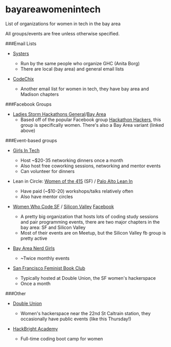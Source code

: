 # bayareawomenintech
List of organizations for women in tech in the bay area

All groups/events are free unless otherwise specified.

###Email Lists
* [Systers](http://anitaborg.org/get-involved/systers/)
  * Run by the same people who organize GHC (Anita Borg)
  * There are local (bay area) and general email lists

* [CodeChix](http://codechix.org/portfolio/codechix-bay-area/)
  * Another email list for women in tech, they have bay area and Madison chapters

###Facebook Groups
* [Ladies Storm Hackathons General](https://www.facebook.com/groups/LadiesStormHackathons/)/[Bay Area](https://www.facebook.com/groups/LadiesStormHackathonsBay/)
  * Based off of the popular Facebook group [Hackathon Hackers](https://www.facebook.com/groups/hackathonhackers/), this group is specifically women. There's also a Bay Area variant (linked above)

###Event-based groups
* [Girls In Tech](http://sanfrancisco.girlsintech.org/)
  * Host ~$20-35 networking dinners once a month
  * Also host free coworking sessions, networking and mentor events
  * Can volunteer for dinners

* Lean in Circle: [Women of the 415](http://leanincircles.org/circle/women-of-the-415) (SF) / [Palo Alto Lean In](http://leanincircles.org/circle/palo-alto-lean-in/)
  * Have paid (~$10-20) workshops/talks relatively often
  * Also have mentor circles

* [Women Who Code SF](http://www.meetup.com/Women-Who-Code-SF/) / [Silicon Valley](http://www.meetup.com/Women-Who-Code-Silicon-Valley/) [Facebook](https://www.facebook.com/groups/womenwhocodesiliconvalley/?ref=browser)
  * A pretty big organization that hosts lots of coding study sessions and pair programming events, there are two major chapters in the bay area: SF and Silicon Valley
  * Most of their events are on Meetup, but the Silicon Valley fb group is pretty active

* [Bay Area Nerd Girls](http://www.meetup.com/BAnerdGirls/)
  * ~Twice monthly events

* [San Francisco Feminist Book Club](http://www.meetup.com/SF-Feminist-Book-Club/)
  * Typically hosted at Double Union, the SF women's hackerspace
  * Once a month

###Other
* [Double Union](https://doubleunion.tumblr.com/)
  * Women's hackerspace near the 22nd St Caltrain station, they occasionally have public events (like this Thursday!)

* [HackBright Academy](https://hackbrightacademy.com/)
  * Full-time coding boot camp for women


